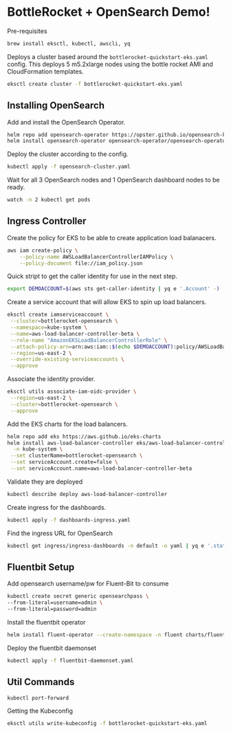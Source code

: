 # BottleRocket + OpenSearch Demo!

Pre-requisites
```bash
brew install eksctl, kubectl, awscli, yq
```

Deploys a cluster based around the `bottlerocket-quickstart-eks.yaml` config. This deploys 5 m5.2xlarge nodes using the bottle rocket AMI and CloudFormation templates.
```bash
eksctl create cluster -f bottlerocket-quickstart-eks.yaml
```

## Installing OpenSearch
Add and install the OpenSearch Operator.
```bash
helm repo add opensearch-operator https://opster.github.io/opensearch-k8s-operator/
helm install opensearch-operator opensearch-operator/opensearch-operator
```

Deploy the cluster according to the config. 
```bash
kubectl apply -f opensearch-cluster.yaml
```

Wait for all 3 OpenSearch nodes and 1 OpenSearch dashboard nodes to be ready. 
```bash
watch -n 2 kubectl get pods
```

## Ingress Controller
Create the policy for EKS to be able to create application load balanacers. 
```bash
aws iam create-policy \
    --policy-name AWSLoadBalancerControllerIAMPolicy \
    --policy-document file://iam_policy.json
```

Quick stript to get the caller identity for use in the next step.
```bash
export DEMOACCOUNT=$(aws sts get-caller-identity | yq e '.Account' -)
```

Create a service account that will allow EKS to spin up load balancers. 
```bash
eksctl create iamserviceaccount \
 --cluster=bottlerocket-opensearch \
 --namespace=kube-system \
 --name=aws-load-balancer-controller-beta \
 --role-name "AmazonEKSLoadBalancerControllerRole" \
 --attach-policy-arn=arn:aws:iam::$(echo $DEMOACCOUNT):policy/AWSLoadBalancerControllerIAMPolicy \
 --region=us-east-2 \
 --override-existing-serviceaccounts \
 --approve
```

Associate the identity provider. 
```bash
eksctl utils associate-iam-oidc-provider \
 --region=us-east-2 \
 --cluster=bottlerocket-opensearch \
 --approve
```

Add the EKS charts for the load balancers. 
```bash
helm repo add eks https://aws.github.io/eks-charts
helm install aws-load-balancer-controller eks/aws-load-balancer-controller \
  -n kube-system \
 --set clusterName=bottlerocket-opensearch \
 --set serviceAccount.create=false \
 --set serviceAccount.name=aws-load-balancer-controller-beta
```

Validate they are deployed
```bash
kubectl describe deploy aws-load-balancer-controller
```

Create ingress for the dashboards. 
```bash
kubectl apply -f dashboards-ingress.yaml
```

Find the ingress URL for OpenSearch
```bash
kubectl get ingress/ingress-dashboards -n default -o yaml | yq e '.status.loadBalancer.ingress[0].hostname' -
```

## Fluentbit Setup
Add opensearch username/pw for Fluent-Bit to consume
```bash
kubectl create secret generic opensearchpass \
--from-literal=username=admin \
--from-literal=password=admin
```

Install the fluentbit operator
```bash
helm install fluent-operator --create-namespace -n fluent charts/fluent-operator/  --set containerRuntime=containerd
```

Deploy the fluentbit daemonset
```bash
kubectl apply -f fluentbit-daemonset.yaml 
```


## Util Commands
```bash
kubectl port-forward
```

Getting the Kubeconfig
```bash
eksctl utils write-kubeconfig -f bottlerocket-quickstart-eks.yaml
```